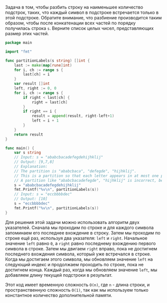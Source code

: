 Задача в том, чтобы разбить строку на наименьшее количество подстрок, таких, что каждый символ в подстроке встречается только в этой подстроке. Обратите внимание, что разбиение производится таким образом, чтобы после конкатенации всех частей по порядку получилась строка `s`. Верните список целых чисел, представляющих размер этих частей.

```go
package main

import "fmt"

func partitionLabels(s string) []int {
	last := make(map[rune]int)
	for i, ch := range s {
		last[ch] = i
	}
	var result []int
	left, right := 0, 0
	for i, ch := range s {
		if right < last[ch] {
			right = last[ch]
		}
		if right == i {
			result = append(result, right-left+1)
			left = i + 1
		}
	}
	return result
}

func main() {
	var s string
	// Input: s = "ababcbacadefegdehijhklij"
	// Output: [9,7,8]
	// Explanation:
	// The partition is "ababcbaca", "defegde", "hijhklij".
	// This is a partition so that each letter appears in at most one part.
	// A partition like "ababcbacadefegde", "hijhklij" is incorrect, because it splits s into less parts.
	s = "ababcbacadefegdehijhklij"
	fmt.Printf("%v\n", partitionLabels(s))
	// Input: s = "eccbbbbdec"
	// Output: [10]
	s = "eccbbbbdec"
	fmt.Printf("%v\n", partitionLabels(s))
}
```

Для решения этой задачи можно использовать алгоритм двух указателей. Сначала мы проходим по строке и для каждого символа запоминаем его последнее вхождение в строку. Затем мы проходим по строке ещё раз, используя два указателя: `left` и `right`. Начальное значение `left` равно `0`, а `right` равно последнему вхождению первого символа в строке. Затем мы двигаем `right` вправо, пока не достигнем последнего вхождения символа, который уже встречался в строке. Когда мы достигаем этого символа, мы обновляем значение `left` на следующий индекс и продолжаем проходить по строке, пока не достигнем конца. Каждый раз, когда мы обновляем значение `left`, мы добавляем длину текущей подстроки в результат.

Этот код имеет временную сложность `O(n)`, где `n` - длина строки, и пространственную сложность `O(1)`, так как мы используем только константное количество дополнительной памяти.
